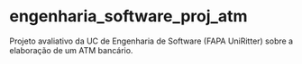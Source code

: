 # engenharia_software_proj_atm
Projeto avaliativo da UC de Engenharia de Software (FAPA UniRitter) sobre a elaboração de um ATM bancário.
